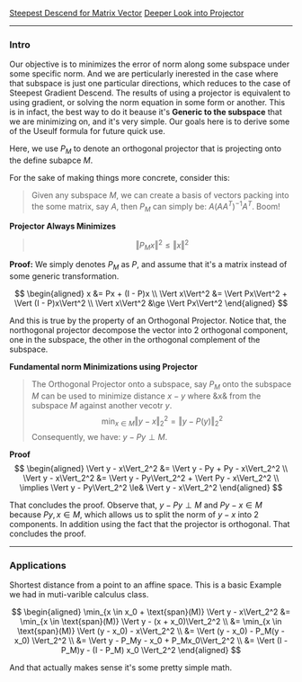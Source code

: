 [Steepest Descend for Matrix Vector](../AMATH%20515%20Optimization%20Fundamentals/Steepest%20Descend%20for%20Matrix%20Vector.md)
[Deeper Look into Projector](Matrix%20Theory/Deeper%20Look%20into%20Projector.md)

---
### **Intro**

Our objective is to minimizes the error of norm along some subspace under some specific norm. And we are perticularly inerested in the case where that subspace is just one particular directions, which reduces to the case of Steepest Gradient Descend. The results of using a projector is equivalent to using gradient, or solving the norm equation in some form or another. This is in infact, the best way to do it beause it's **Generic to the subspace** that we are minimizing on, and it's very simple. Our goals here is to derive some of the Useulf formula for future quick use. 



Here, we use $P_{M}$ to denote an orthogonal projector that is projecting onto the define subapce $M$. 

For the sake of making things more concrete, consider this:

> Given any subspace $M$, we can create a basis of vectors packing into the some matrix, say $A$, then $P_M$ can simply be: $A(AA^T)^{-1}A^T$. Boom! 

**Projector Always Minimizes**

> $$
> \Vert P_Mx\Vert^2 \le \Vert x\Vert^2
> $$

**Proof:**
We simply denotes $P_M$ as $P$, and assume that it's a matrix instead of some generic transformation.

$$
\begin{aligned}
    x &= Px + (I - P)x 
    \\
    \Vert x\Vert^2 &= \Vert Px\Vert^2 + \Vert (I - P)x\Vert^2
    \\
    \Vert x\Vert^2 &\ge \Vert Px\Vert^2
\end{aligned}
$$

And this is true by the property of an Orthogonal Projector. Notice that, the northogonal projector decompose the vector into 2 orthogonal component, one in the subspace, the other in the orthogonal complement of the subspace. 

**Fundamental norm Minimizations using Projector**
> The Orthogonal Projector onto a subspace, say $P_M$ onto the subspace $M$ can be used to minimize distance $x -y$ where &x& from the subspace $M$ against another vecotr $y$. 
> $$
> \min_{x\in M} \Vert y - x\Vert_2^2 = \Vert y - P(y)\Vert_2^2
> $$
> Consequently, we have: $y - Py\perp M$.

**Proof**
$$
\begin{aligned}
    \Vert y - x\Vert_2^2 &= 
    \Vert y - Py + Py - x\Vert_2^2
	\\
    \Vert y - x\Vert_2^2 &= 
    \Vert y - Py\Vert_2^2 + \Vert Py - x\Vert_2^2
    \\
    \implies 
    \Vert y - Py\Vert_2^2 \le& \Vert y - x\Vert_2^2
\end{aligned}
$$

That concludes the proof. Observe that, $y - Py\perp M$ and $Py - x \in M$ because $Py, x \in M$, which allows us to split the norm of $y - x$ into 2 components. In addition using the fact that the projector is orthogonal. That concludes the proof.


---
### **Applications**


Shortest distance from a point to an affine space. This is a basic Example we had in muti-varible calculus class. 

$$
\begin{aligned}
    \min_{x \in x_0 + \text{span}(M)} \Vert y - x\Vert_2^2
    &= 
    \min_{x \in \text{span}(M)} \Vert y - (x + x_0)\Vert_2^2
    \\
    &= 
    \min_{x \in \text{span}(M)} \Vert (y - x_0) - x\Vert_2^2
    \\
    &= \Vert (y - x_0) - P_M(y - x_0) \Vert_2^2
    \\
    &= \Vert y - P_My - x_0 + P_Mx_0\Vert_2^2
    \\
    &= \Vert 
        (I - P_M)y - (I - P_M) x_0
    \Vert_2^2
\end{aligned}
$$

And that actually makes sense it's some pretty simple math. 


